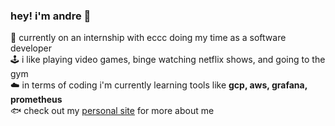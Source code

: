 ### hey! i'm andre 👋
🔭 currently on an internship with eccc doing my time as a software developer   
🕹️ i like playing video games, binge watching netflix shows, and going to the gym    
☁️ in terms of coding i'm currently learning tools like **gcp, aws, grafana, prometheus**    
🐟 check out my [personal site](https://www.andrearcaina.me/) for more about me